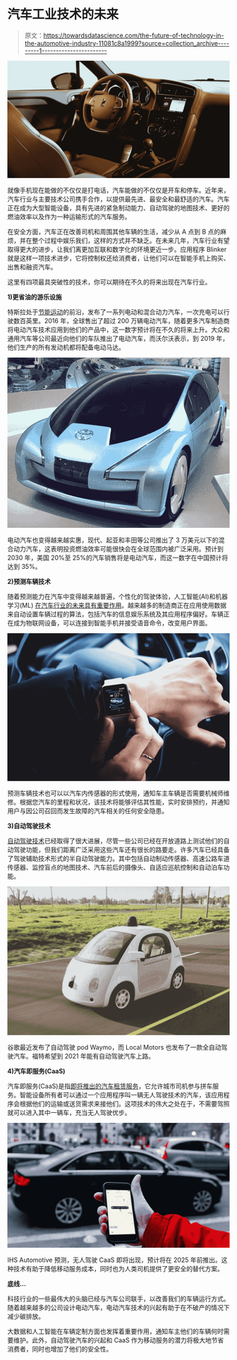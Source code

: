 # 汽车工业技术的未来

> 原文：<https://towardsdatascience.com/the-future-of-technology-in-the-automotive-industry-11081c8a1999?source=collection_archive---------1----------------------->

![](img/679f900bf4c22545afeed75e1aa049ca.png)

就像手机现在能做的不仅仅是打电话，汽车能做的不仅仅是开车和停车。近年来，汽车行业与主要技术公司携手合作，以提供最先进、最安全和最舒适的汽车。汽车正在成为大型智能设备，具有先进的紧急制动能力、自动驾驶的地图技术、更好的燃油效率以及作为一种运输形式的汽车服务。

在安全方面，汽车正在改善司机和周围其他车辆的生活，减少从 A 点到 B 点的麻烦，并在整个过程中娱乐我们，这样的方式并不缺乏。在未来几年，汽车行业有望取得更大的进步，让我们离更加互联和数字化的环境更近一步。应用程序 Blinker 就是这样一项技术进步，它将控制权还给消费者，让他们可以在智能手机上购买、出售和融资汽车。

这里有四项最具突破性的技术，你可以期待在不久的将来出现在汽车行业。

**1)更省油的游乐设施**

特斯拉处于[节能运动](https://www.mckinsey.com/industries/automotive-and-assembly/our-insights/what-a-teardown-of-the-latest-electric-vehicles-reveals-about-the-future-of-mass-market-evs)的前沿，发布了一系列电动和混合动力汽车，一次充电可以行驶数百英里。2016 年，全球售出了超过 200 万辆电动汽车，随着更多汽车制造商将电动汽车技术应用到他们的产品中，这一数字预计将在不久的将来上升。大众和通用汽车等公司最近向他们的车队推出了电动汽车，而沃尔沃表示，到 2019 年，他们生产的所有发动机都将配备电动马达。

![](img/429edcf96a067c18b567e745126a4906.png)

电动汽车也变得越来越实惠，现代、起亚和丰田等公司推出了 3 万美元以下的混合动力汽车，这表明投资燃油效率可能很快会在全球范围内被广泛采用。预计到 2030 年，美国 20%至 25%的汽车销售将是电动汽车，而这一数字在中国预计将达到 35%。

**2)预测车辆技术**

随着预测能力在汽车中变得越来越普遍，个性化的驾驶体验，人工智能(AI)和机器学习(ML) [在汽车行业的未来具有重要作用](https://www.pddnet.com/blog/2016/09/three-ways-predictive-maintenance-will-make-connected-cars-data-goldmine)。越来越多的制造商正在应用使用数据来自动设置车辆过程的算法，包括汽车的信息娱乐系统及其应用程序偏好。车辆正在成为物联网设备，可以连接到智能手机并接受语音命令，改变用户界面。

![](img/46a27833f22841f44365544c94c539e1.png)

预测车辆技术也可以以汽车内传感器的形式使用，通知车主车辆是否需要机械师维修。根据您汽车的里程和状况，该技术将能够评估其性能，实时安排预约，并通知用户与因公司召回而发生故障的汽车相关的任何安全隐患。

**3)自动驾驶技术**

[自动驾驶技术](https://www.theverge.com/2018/1/30/16950726/state-of-autonomous-car-self-driving-ces-detroit-2018)已经取得了很大进展，尽管一些公司已经在开放道路上测试他们的自动驾驶功能，但我们距离广泛采用这些汽车还有很长的路要走。许多汽车已经具备了驾驶辅助技术形式的半自动驾驶能力。其中包括自动制动传感器、高速公路车道传感器、监控盲点的地图技术、汽车前后的摄像头、自适应巡航控制和自动泊车功能。

![](img/f0e689377fefe014aff5c6a0bd931334.png)

谷歌最近发布了自动驾驶 pod Waymo，而 Local Motors 也发布了一款全自动驾驶汽车。福特希望到 2021 年能有自动驾驶汽车上路。

**4)汽车即服务(CaaS)**

汽车即服务(CaaS)是指[即将推出的汽车租赁服务](https://www.computerworld.com/article/3004807/emerging-technology/get-ready-for-car-as-a-service-caas.html)，它允许城市司机参与拼车服务。智能设备所有者可以通过一个应用程序叫一辆无人驾驶技术的汽车，该应用程序会根据他们的运输或送货需求来接他们。这项技术的伟大之处在于，不需要驾照就可以进入其中一辆车，充当无人驾驶优步。

![](img/42c33f168f162c1a889106a60cabce4d.png)

IHS Automotive 预测，无人驾驶 CaaS 即将出现，预计将在 2025 年前推出。这种技术有助于降低移动服务成本，同时也为人类司机提供了更安全的替代方案。

**底线…**

科技行业的一些最伟大的头脑已经与汽车公司联手，以改善我们的车辆运行方式。随着越来越多的公司设计电动汽车，电动汽车技术的兴起有助于在不破产的情况下减少碳排放。

大数据和人工智能在车辆定制方面也发挥着重要作用，通知车主他们的车辆何时需要维护。此外，自动驾驶汽车的兴起和 CaaS 作为移动服务的潜力将极大地节省消费者，同时也增加了他们的安全性。